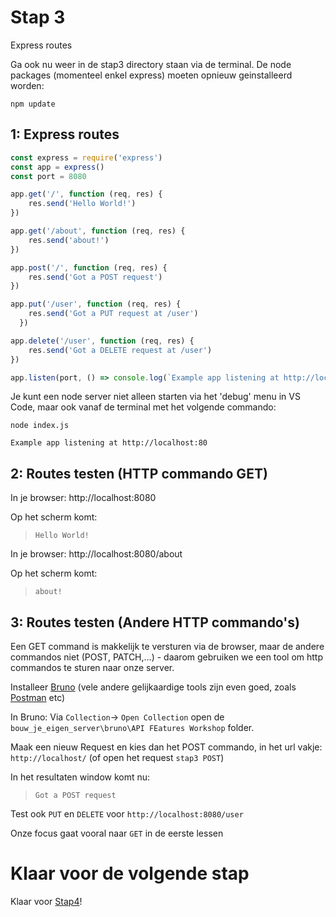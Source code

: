 # Stap 3

Express routes

Ga ook nu weer in de stap3 directory staan via de terminal. De node packages (momenteel enkel express) moeten opnieuw geinstalleerd worden:
```
npm update
```

## 1: Express routes

```javascript
const express = require('express')
const app = express()
const port = 8080

app.get('/', function (req, res) {
    res.send('Hello World!')
})

app.get('/about', function (req, res) {
    res.send('about!')
})

app.post('/', function (req, res) {
    res.send('Got a POST request')
})

app.put('/user', function (req, res) {
    res.send('Got a PUT request at /user')
  })

app.delete('/user', function (req, res) {
    res.send('Got a DELETE request at /user')
})

app.listen(port, () => console.log(`Example app listening at http://localhost:${port}`))
```

Je kunt een node server niet alleen starten via het 'debug' menu in VS Code, maar ook vanaf de terminal met het volgende commando:
```
node index.js

Example app listening at http://localhost:80
```

## 2: Routes testen (HTTP commando GET)

In je browser: http://localhost:8080

Op het scherm komt:
>`Hello World!`

In je browser: http://localhost:8080/about

Op het scherm komt: 
> `about!`

## 3: Routes testen (Andere HTTP commando's)

Een GET command is makkelijk te versturen via de browser, maar de andere commandos niet (POST, PATCH,...) - daarom gebruiken we een tool om http commandos te sturen naar onze server.

Installeer [Bruno](https://www.usebruno.com/)
(vele andere gelijkaardige tools zijn even goed, zoals [Postman](https://www.postman.com) etc)

In Bruno: Via `Collection`-> `Open Collection` open de `bouw_je_eigen_server\bruno\API FEatures Workshop` folder.


Maak een nieuw Request  en kies dan het POST commando, in het url vakje: `http://localhost/` (of open het request `stap3 POST`)

In het resultaten window komt nu: 
> `Got a POST request`

Test ook `PUT` en `DELETE` voor `http://localhost:8080/user`

Onze focus gaat vooral naar `GET` in de eerste lessen

# Klaar voor de volgende stap
Klaar voor [Stap4](./../stap4/readme.md)!
